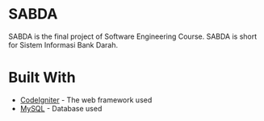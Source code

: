 # SABDA
SABDA is the final project of Software Engineering Course. SABDA is short for Sistem Informasi Bank Darah. 

# Built With
* [CodeIgniter](https://codeigniter.com/) - The web framework used
* [MySQL](https://www.mysql.com/) - Database used
